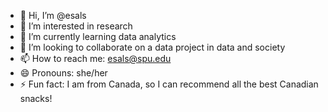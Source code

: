 - 👋 Hi, I’m @esals
- 👀 I’m interested in research 
- 🌱 I’m currently learning data analytics
- 💞️ I’m looking to collaborate on a data project in data and society 
- 📫 How to reach me: esals@spu.edu 
- 😄 Pronouns: she/her
- ⚡ Fun fact: I am from Canada, so I can recommend all the best Canadian snacks!

<!---
esals/esals is a ✨ special ✨ repository because its `README.md` (this file) appears on your GitHub profile.
You can click the Preview link to take a look at your changes.
--->
